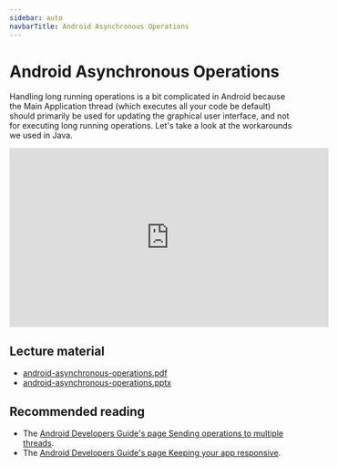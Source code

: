 ```yaml
---
sidebar: auto
navbarTitle: Android Asynchronous Operations
---
```


# Android Asynchronous Operations
Handling long running operations is a bit complicated in Android because the Main Application thread (which executes all your code be default) should primarily be used for updating the graphical user interface, and not for executing long running operations. Let's take a look at the workarounds we used in Java.

<iframe width="560" height="314" src="https://www.youtube.com/embed/eSxFw8bsKk8" frameborder="0" allow="accelerometer; autoplay; clipboard-write; encrypted-media; gyroscope; picture-in-picture" allowfullscreen></iframe>

## Lecture material
* [android-asynchronous-operations.pdf](android-asynchronous-operations.pdf)
* [android-asynchronous-operations.pptx](android-asynchronous-operations.pptx)

## Recommended reading
* The [Android Developers Guide's page Sending operations to multiple threads](https://developer.android.com/training/multiple-threads).
* The [Android Developers Guide's page Keeping your app responsive](https://developer.android.com/training/articles/perf-anr).